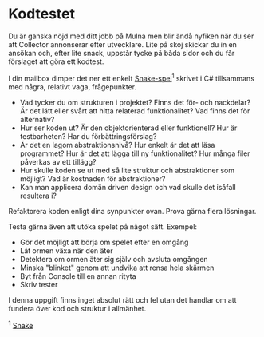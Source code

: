 # Kodtestet

Du är ganska nöjd med ditt jobb på Mulna men blir ändå nyfiken när du ser att Collector annonserar efter utvecklare. Lite på skoj skickar du in en ansökan och, efter lite snack, uppstår tycke på båda sidor och du får förslaget att göra ett kodtest.

I din mailbox dimper det ner ett enkelt [Snake-spel](./SnakeGame)<sup>1</sup> skrivet i C# tillsammans med några, relativt vaga, frågepunkter.

* Vad tycker du om strukturen i projektet? Finns det för- och nackdelar? Är det lätt eller svårt att hitta relaterad funktionalitet? Vad finns det för alternativ?
* Hur ser koden ut? Är den objektorienterad eller funktionell? Hur är testbarheten? Har du förbättringsförslag?
* Är det en lagom abstraktionsnivå? Hur enkelt är det att läsa programmet? Hur är det att lägga till ny funktionalitet? Hur många filer påverkas av ett tillägg?
* Hur skulle koden se ut med så lite struktur och abstraktioner som möjligt? Vad är kostnaden för abstraktioner?
* Kan man applicera domän driven design och vad skulle det isåfall resultera i?

Refaktorera koden enligt dina synpunkter ovan. Prova gärna flera lösningar.

Testa gärna även att utöka spelet på något sätt. Exempel:

* Gör det möjligt att börja om spelet efter en omgång
* Låt ormen växa när den äter
* Detektera om ormen äter sig själv och avsluta omgången
* Minska "blinket" genom att undvika att rensa hela skärmen
* Byt från Console till en annan rityta
* Skriv tester

I denna uppgift finns inget absolut rätt och fel utan det handlar om att fundera över kod och struktur i allmänhet. 

<sup>1</sup> [Snake](https://sv.wikipedia.org/wiki/Snake)